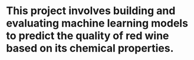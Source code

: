 # This project involves building and evaluating machine learning models to predict the quality of red wine based on its chemical properties. 